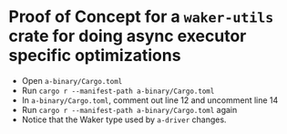 # Proof of Concept for a `waker-utils` crate for doing async executor specific optimizations 

- Open `a-binary/Cargo.toml`
- Run `cargo r --manifest-path a-binary/Cargo.toml`
- In `a-binary/Cargo.toml`, comment out line 12  and uncomment line 14
- Run `cargo r --manifest-path a-binary/Cargo.toml` again
- Notice that the Waker type used by `a-driver` changes.
